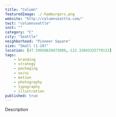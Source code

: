 ```yaml
---
title: "Column"
featuredImage: ./-hamburgers.png
website: "http://columnseattle.com/"
twit: "columnseattle"
inst: ""
category: "C"
city: "Seattle"
neighborhood: "Pioneer Square"
size: "Small (1-10)"
location: [47.59956820473089,-122.33043325779133]
tags:
    - branding
    - strategy
    - packaging
    - ux/ui
    - motion
    - photography
    - typography
    - illustration
published: true
---
```


Description
